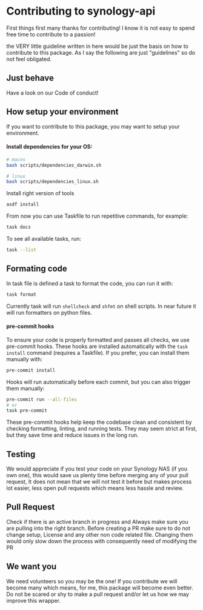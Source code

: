 # Contributing to synology-api

First things first many thanks for contributing!
I know it is not easy to spend free time to contribute to a passion!

the VERY little guideline written in here would be just the basis on how to contribute to this package.
As I say the following are just "guidelines" so do not feel obligated.

## Just behave

Have a look on our Code of conduct!

## How setup your environment

If you want to contribute to this package, you may want to setup your environment.

#### Install dependencies for your OS:
```bash
# macos
bash scripts/dependencies_darwin.sh

# linux
bash scripts/dependencies_linux.sh
```

Install right version of tools
```bash
asdf install
```

From now you can use Taskfile to run repetitive commands, for example:
```bash
task docs
```
To see all available tasks, run:
```bash
task --list
```

## Formating code 

In task file is defined a task to format the code, you can run it with:
```bash
task format
```
Currently task will run `shellcheck` and `shfmt` on shell scripts. In near future it will run formatters on python files.


#### pre-commit hooks

To ensure your code is properly formatted and passes all checks, we use pre-commit hooks.
These hooks are installed automatically with the `task install` command (requires a Taskfile).
If you prefer, you can install them manually with:
```bash
pre-commit install
```

Hooks will run automatically before each commit, but you can also trigger them manually:
```bash
pre-commit run --all-files
# or
task pre-commit
```

These pre-commit hooks help keep the codebase clean and consistent by checking formatting, linting, and running tests.
They may seem strict at first, but they save time and reduce issues in the long run.

## Testing

We would appreciate if you test your code on your Synology NAS (if you own one),
this would save us plenty time before merging any of your pull request,
It does not mean that we will not test it before but makes process lot easier,
less open pull requests which means less hassle and review.

## Pull Request

Check if there is an active branch in progress and Always make sure you are pulling into the right branch.
Before creating a PR make sure to do not change setup, License and any other non code related file.
Changing them would only slow down the process with consequently need of modifying the PR

## We want you

We need volunteers so you may be the one!
If you contribute we will become many which means, for me, this package will become even better.
Do not be scared or shy to make a pull request and/or let us how we may improve this wrapper.
